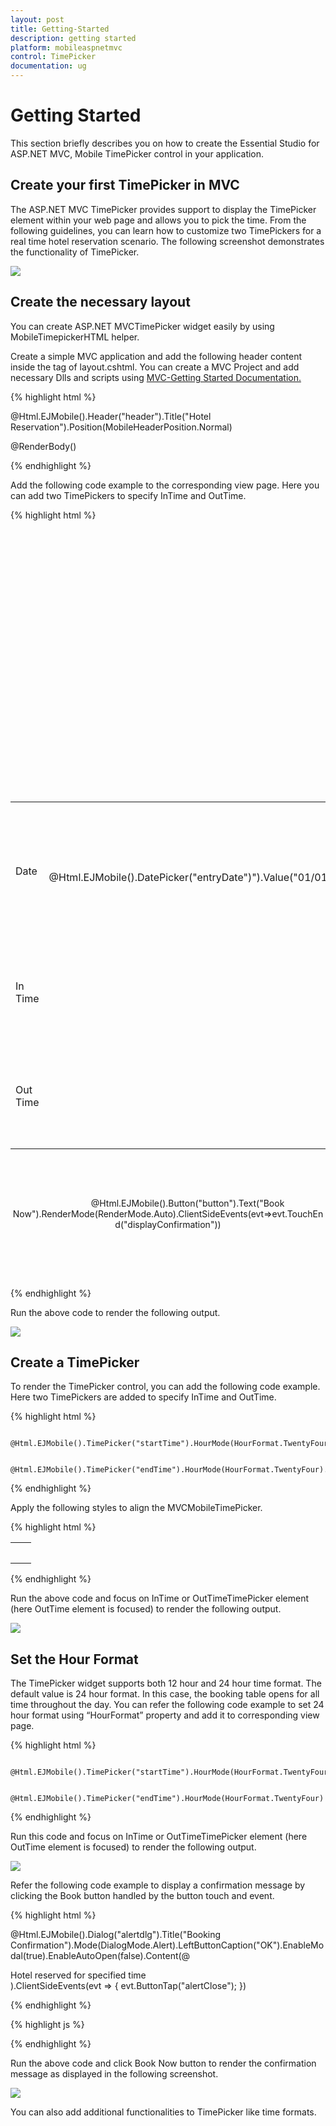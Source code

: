 ```yaml
---
layout: post
title: Getting-Started
description: getting started
platform: mobileaspnetmvc
control: TimePicker
documentation: ug
---
```


# Getting Started

This section briefly describes you on how to create the Essential Studio for ASP.NET MVC, Mobile TimePicker control in your application.

## Create your first TimePicker in MVC

The ASP.NET MVC TimePicker provides support to display the TimePicker element within your web page and allows you to pick the time. From the following guidelines, you can learn how to customize two TimePickers for a real time hotel reservation scenario. The following screenshot demonstrates the functionality of TimePicker.



![](Getting-Started_images/Getting-Started_img1.png)



## Create the necessary layout

You can create ASP.NET MVCTimePicker widget easily by using MobileTimepickerHTML helper.

Create a simple MVC application and add the following header content inside the <Body>tag of layout.cshtml. You can create a MVC Project and add necessary Dlls and scripts using [MVC-Getting Started Documentation.](http://help.syncfusion.com/ug/js/Documents/gettingstartedwithmv.htm)

{% highlight html %}

@Html.EJMobile().Header("header").Title("Hotel Reservation").Position(MobileHeaderPosition.Normal)

   <div>

@RenderBody()

  </div>

{% endhighlight %}

Add the following code example to the corresponding view page. Here you can add two TimePickers to specify InTime and OutTime.

{% highlight html %}

       <div align="center">

 <table>

             <tr>

                <td class="tdclass">Date</td>

                <td class="innerclass">

                    <span class="innerdp">

               <!-- Creating DatePicker to select the booking date -->

                 @Html.EJMobile().DatePicker("entryDate")").Value("01/01/2000")



                    </span>

                </td>

             </tr>

             <tr>

                <td class="tdclass">In Time</td>

                <td class="innerclass">

                    <span class="innerdp">

                <!-- Add InTime Timepicker control here -->

                    </span>

                </td>

             </tr>

             <tr>

                <td class="tdclass">Out Time </td>

                <td class="innerclass">

                    <span class="innerdp">

                <!-- Add OutTime Timepicker control here -->

                    </span>

                </td>

             </tr>

        </table>



           <div>

               <!-- Creating button to reserve the hotel -->

                @Html.EJMobile().Button("button").Text("Book Now").RenderMode(RenderMode.Auto).ClientSideEvents(evt=>evt.TouchEnd("displayConfirmation"))

          </div>                                                                        </div> 

{% endhighlight %}



Run the above code to render the following output.

![](Getting-Started_images/Getting-Started_img2.png)



## Create a TimePicker

To render the TimePicker control, you can add the following code example. Here two TimePickers are added to specify InTime and OutTime.

{% highlight html %}

  <!-- InTime Timepicker element -->

      @Html.EJMobile().TimePicker("startTime").HourMode(HourFormat.TwentyFour).Value("11:00")

  <!-- OutTime Timepicker element -->

      @Html.EJMobile().TimePicker("endTime").HourMode(HourFormat.TwentyFour).Value("21:00")

{% endhighlight %}



Apply the following styles to align the MVCMobileTimePicker.

{% highlight html %}

<table>
<tr>
<td>
     <style type="text/css" class="cssStyles">        .tdclass {            width: 100px;                        }        Table   {            margin: 10px;                }.innerclass {            width: 300px;             padding: 10px;                     }     </style></td></tr>
<tr>
<td>
</td></tr>
</table>

{% endhighlight %}

Run the above code and focus on InTime or OutTimeTimePicker element (here OutTime element is focused) to render the following output.

![](Getting-Started_images/Getting-Started_img3.png)



## Set the Hour Format

The TimePicker widget supports both 12 hour and 24 hour time format. The default value is 24 hour format. In this case, the booking table opens for all time throughout the day. You can refer the following code example to set 24 hour format using “HourFormat” property and add it to corresponding view page.

{% highlight html %}

  <!-- InTime Timepicker element -->

       @Html.EJMobile().TimePicker("startTime").HourMode(HourFormat.TwentyFour)

  <!-- OutTime Timepicker element -->

       @Html.EJMobile().TimePicker("endTime").HourMode(HourFormat.TwentyFour)


{% endhighlight %}


Run this code and focus on InTime or OutTimeTimePicker element (here OutTime element is focused) to render the following output.

![](Getting-Started_images/Getting-Started_img4.png)



Refer the following code example to display a confirmation message by clicking the Book button handled by the button touch and event. 

{% highlight html %}

@Html.EJMobile().Dialog("alertdlg").Title("Booking Confirmation").Mode(DialogMode.Alert).LeftButtonCaption("OK").EnableModal(true).EnableAutoOpen(false).Content(@<div>Hotel reserved for specified time</div>).ClientSideEvents(evt => { evt.ButtonTap("alertClose"); })

{% endhighlight %}

{% highlight js %}

<script>

    function alertClose() {

        $("#alertdlg").ejmDialog("close");    //to close dialog

    }

    function displayConfirmation(args) {

        App.activePage.find("#alertdlg").ejmDialog("open");  //to open dialog

    }



</script>

{% endhighlight %}

Run the above code and click Book Now button to render the confirmation message as displayed in the following screenshot.



![](Getting-Started_images/Getting-Started_img5.png)



You can also add additional functionalities to TimePicker like time formats.

